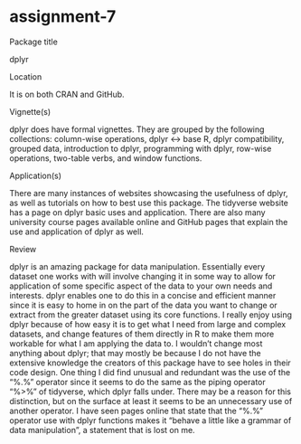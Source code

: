 # assignment-7

Package title

dplyr

Location

It is on both CRAN and GitHub.

Vignette(s)

dplyr does have formal vignettes. They are grouped by the following collections: column-wise operations, dplyr <-> base R, dplyr compatibility, grouped data, introduction to dplyr, programming with dplyr, row-wise operations, two-table verbs, and window functions. 

Application(s)

There are many instances of websites showcasing the usefulness of dplyr, as well as tutorials on how to best use this package. The tidyverse website has a page on dplyr basic uses and application. There are also many university course pages available online and GitHub pages that explain the use and application of dplyr as well.

Review

dplyr is an amazing package for data manipulation. Essentially every dataset one works with will involve changing it in some way to allow for application of some specific aspect of the data to your own needs and interests. dplyr enables one to do this in a concise and efficient manner since it is easy to home in on the part of the data you want to change or extract from the greater dataset using its core functions. I really enjoy using dplyr because of how easy it is to get what I need from large and complex datasets, and change features of them directly in R to make them more workable for what I am applying the data to. I wouldn’t change most anything about dplyr; that may mostly be because I do not have the extensive knowledge the creators of this package have to see holes in their code design. One thing I did find unusual and redundant was the use of the “%.%” operator since it seems to do the same as the piping operator “%>%” of tidyverse, which dplyr falls under. There may be a reason for this distinction, but on the surface at least it seems to be an unnecessary use of another operator. I have seen pages online that state that the “%.%” operator use with dplyr functions makes it “behave a little like a grammar of data manipulation”, a statement that is lost on me. 

